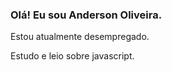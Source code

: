 ### Olá! Eu sou Anderson Oliveira.

Estou atualmente desempregado.

Estudo e leio sobre javascript.
